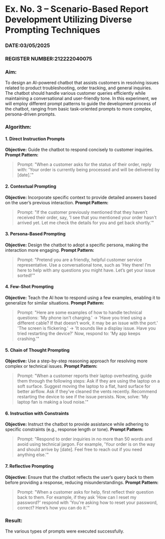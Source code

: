 # **Ex. No. 3 – Scenario-Based Report Development Utilizing Diverse Prompting Techniques**

### DATE:03/05/2025

### REGISTER NUMBER:212222040075


### **Aim:**

To design an AI-powered chatbot that assists customers in resolving issues related to product troubleshooting, order tracking, and general inquiries. The chatbot should handle various customer queries efficiently while maintaining a conversational and user-friendly tone. In this experiment, we will employ different prompt patterns to guide the development process of the chatbot, ranging from basic task-oriented prompts to more complex, persona-driven prompts.



### **Algorithm:**

#### **1. Direct Instruction Prompts**

**Objective:** Guide the chatbot to respond concisely to customer inquiries.
**Prompt Pattern:**

> Prompt: "When a customer asks for the status of their order, reply with: 'Your order is currently being processed and will be delivered by \[date].'"


#### **2. Contextual Prompting**

**Objective:** Incorporate specific context to provide detailed answers based on the user’s previous interaction.
**Prompt Pattern:**

> Prompt: "If the customer previously mentioned that they haven’t received their order, say, 'I see that you mentioned your order hasn't arrived yet. Let me check the details for you and get back shortly.'"



#### **3. Persona-Based Prompting**

**Objective:** Design the chatbot to adopt a specific persona, making the interaction more engaging.
**Prompt Pattern:**

> Prompt: "Pretend you are a friendly, helpful customer service representative. Use a conversational tone, such as 'Hey there! I’m here to help with any questions you might have. Let’s get your issue sorted!'"


#### **4. Few-Shot Prompting**

**Objective:** Teach the AI how to respond using a few examples, enabling it to generalize for similar situations.
**Prompt Pattern:**

> Prompt:
> "Here are some examples of how to handle technical questions:
> 'My phone isn't charging.' → 'Have you tried using a different cable? If that doesn’t work, it may be an issue with the port.'
> 'The screen is flickering.' → 'It sounds like a display issue. Have you tried restarting the device?'
> Now, respond to: 'My app keeps crashing.'"



#### **5. Chain of Thought Prompting**

**Objective:** Use a step-by-step reasoning approach for resolving more complex or technical issues.
**Prompt Pattern:**

> Prompt:
> "When a customer reports their laptop overheating, guide them through the following steps:
> Ask if they are using the laptop on a soft surface.
> Suggest moving the laptop to a flat, hard surface for better airflow.
> Ask if they’ve cleaned the vents recently.
> Recommend restarting the device to see if the issue persists.
> Now, solve: 'My laptop fan is making a loud noise.'"


#### **6. Instruction with Constraints**

**Objective:** Instruct the chatbot to provide assistance while adhering to specific constraints (e.g., response length or tone).
**Prompt Pattern:**

> Prompt: "Respond to order inquiries in no more than 50 words and avoid using technical jargon. For example, 'Your order is on the way and should arrive by \[date]. Feel free to reach out if you need anything else.'"


#### **7. Reflective Prompting**

**Objective:** Ensure that the chatbot reflects the user’s query back to them before providing a response, reducing misunderstandings.
**Prompt Pattern:**

> Prompt: "When a customer asks for help, first reflect their question back to them. For example, if they ask 'How can I reset my password?' respond with 'You're asking how to reset your password, correct? Here’s how you can do it.'"


### **Result:**

The various types of prompts were executed successfully.


